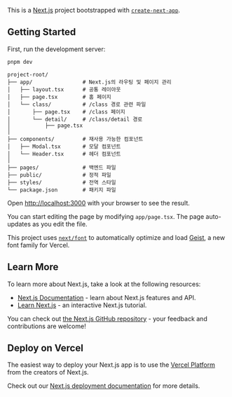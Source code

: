 This is a [Next.js](https://nextjs.org) project bootstrapped with [`create-next-app`](https://nextjs.org/docs/app/api-reference/cli/create-next-app).

## Getting Started

First, run the development server:

```bash
pnpm dev
```

```shell
project-root/
├── app/                # Next.js의 라우팅 및 페이지 관리
│   ├── layout.tsx      # 공통 레이아웃
│   ├── page.tsx        # 홈 페이지
│   └── class/          # /class 경로 관련 파일
│       ├── page.tsx    # /class 페이지
│       └── detail/     # /class/detail 경로
│           ├── page.tsx
│
├── components/         # 재사용 가능한 컴포넌트
│   ├── Modal.tsx       # 모달 컴포넌트
│   └── Header.tsx      # 헤더 컴포넌트
│
├── pages/              # 백엔드 파일
├── public/             # 정적 파일
├── styles/             # 전역 스타일
└── package.json        # 패키지 파일
```

Open [http://localhost:3000](http://localhost:3000) with your browser to see the result.

You can start editing the page by modifying `app/page.tsx`. The page auto-updates as you edit the file.

This project uses [`next/font`](https://nextjs.org/docs/app/building-your-application/optimizing/fonts) to automatically optimize and load [Geist](https://vercel.com/font), a new font family for Vercel.

## Learn More

To learn more about Next.js, take a look at the following resources:

- [Next.js Documentation](https://nextjs.org/docs) - learn about Next.js features and API.
- [Learn Next.js](https://nextjs.org/learn) - an interactive Next.js tutorial.

You can check out [the Next.js GitHub repository](https://github.com/vercel/next.js) - your feedback and contributions are welcome!

## Deploy on Vercel

The easiest way to deploy your Next.js app is to use the [Vercel Platform](https://vercel.com/new?utm_medium=default-template&filter=next.js&utm_source=create-next-app&utm_campaign=create-next-app-readme) from the creators of Next.js.

Check out our [Next.js deployment documentation](https://nextjs.org/docs/app/building-your-application/deploying) for more details.
